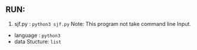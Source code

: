 ## RUN:
1. sjf.py  : `python3 sjf.py`
Note: This program not take command line Input.


- language : `python3`
- data Stucture: `list`